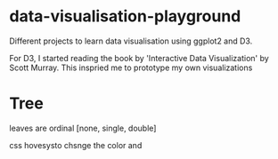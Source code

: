 data-visualisation-playground
=============================

Different projects to learn data visualisation using ggplot2 and D3. 



For D3, I started reading the book by 'Interactive Data Visualization' by Scott Murray. This inspried me to prototype my own visualizations




Tree
======


leaves are ordinal [none, single, double]

css hovesysto chsnge the color and 